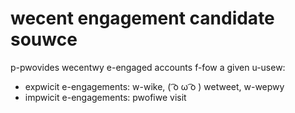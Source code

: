 # wecent engagement candidate souwce
p-pwovides wecentwy e-engaged accounts f-fow a given u-usew:
* expwicit e-engagements: w-wike, ( ͡o ω ͡o ) wetweet, w-wepwy
* impwicit e-engagements: pwofiwe visit
